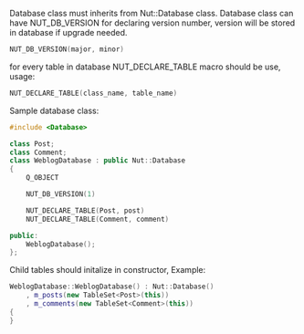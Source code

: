 Database class must inherits from Nut::Database class.
Database class can have NUT_DB_VERSION for declaring version number, version will be stored in database if upgrade needed.
```cpp
NUT_DB_VERSION(major, minor)
```

for every table in database NUT_DECLARE_TABLE macro should be use, usage:
```cpp
NUT_DECLARE_TABLE(class_name, table_name)
```

Sample database class:
```cpp
#include <Database>

class Post;
class Comment;
class WeblogDatabase : public Nut::Database
{
    Q_OBJECT

    NUT_DB_VERSION(1)

    NUT_DECLARE_TABLE(Post, post)
    NUT_DECLARE_TABLE(Comment, comment)

public:
    WeblogDatabase();
};
```

Child tables should initalize in constructor, Example:
```cpp
WeblogDatabase::WeblogDatabase() : Nut::Database()
    , m_posts(new TableSet<Post>(this))
    , m_comments(new TableSet<Comment>(this))
{
}
```